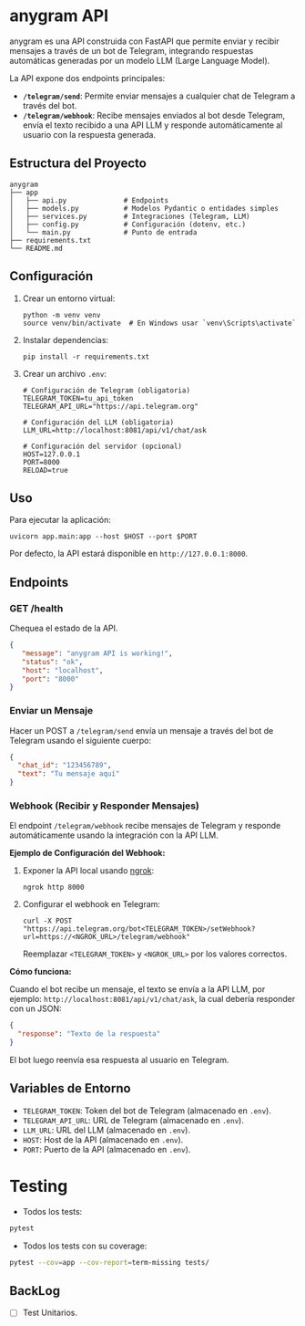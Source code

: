 # anygram API

anygram es una API construida con FastAPI que permite enviar y recibir mensajes a través de un bot de Telegram, integrando respuestas automáticas generadas por un modelo LLM (Large Language Model).

La API expone dos endpoints principales:

- **`/telegram/send`**: Permite enviar mensajes a cualquier chat de Telegram a través del bot.
- **`/telegram/webhook`**: Recibe mensajes enviados al bot desde Telegram, envía el texto recibido a una API LLM y responde automáticamente al usuario con la respuesta generada.

## Estructura del Proyecto

```
anygram
├── app
│   ├── api.py              # Endpoints 
│   ├── models.py           # Modelos Pydantic o entidades simples
│   ├── services.py         # Integraciones (Telegram, LLM)
│   ├── config.py           # Configuración (dotenv, etc.)
│   └── main.py             # Punto de entrada
├── requirements.txt
└── README.md
```

## Configuración

1. Crear un entorno virtual:
   ```
   python -m venv venv
   source venv/bin/activate  # En Windows usar `venv\Scripts\activate`
   ```

2. Instalar dependencias:
   ```
   pip install -r requirements.txt
   ```

3. Crear un archivo `.env`:
   ```
   # Configuración de Telegram (obligatoria)
   TELEGRAM_TOKEN=tu_api_token
   TELEGRAM_API_URL="https://api.telegram.org"

   # Configuración del LLM (obligatoria)   
   LLM_URL=http://localhost:8081/api/v1/chat/ask

   # Configuración del servidor (opcional)
   HOST=127.0.0.1
   PORT=8000
   RELOAD=true
   ```

## Uso

Para ejecutar la aplicación:
```
uvicorn app.main:app --host $HOST --port $PORT
```

Por defecto, la API estará disponible en `http://127.0.0.1:8000`.

## Endpoints

### GET /health

Chequea el estado de la API.

```json
{
   "message": "anygram API is working!",
   "status": "ok",
   "host": "localhost",
   "port": "8000"
}
```

### Enviar un Mensaje

Hacer un POST a `/telegram/send` envía un mensaje a través del bot de Telegram usando el siguiente cuerpo:

```json
{
  "chat_id": "123456789",
  "text": "Tu mensaje aquí"
}
```

### Webhook (Recibir y Responder Mensajes)

El endpoint `/telegram/webhook` recibe mensajes de Telegram y responde automáticamente usando la integración con la API LLM.

**Ejemplo de Configuración del Webhook:**

1. Exponer la API local usando [ngrok](https://ngrok.com/):
   ```
   ngrok http 8000
   ```

2. Configurar el webhook en Telegram:
   ```
   curl -X POST "https://api.telegram.org/bot<TELEGRAM_TOKEN>/setWebhook?url=https://<NGROK_URL>/telegram/webhook"
   ```
   Reemplazar `<TELEGRAM_TOKEN>` y `<NGROK_URL>` por los valores correctos.

**Cómo funciona:**  

Cuando el bot recibe un mensaje, el texto se envía a la API LLM, por ejemplo: `http://localhost:8081/api/v1/chat/ask`, la cual debería responder con un JSON:

```json
{
  "response": "Texto de la respuesta"
}
```
El bot luego reenvía esa respuesta al usuario en Telegram.

## Variables de Entorno

- `TELEGRAM_TOKEN`: Token del bot de Telegram (almacenado en `.env`).
- `TELEGRAM_API_URL`: URL de Telegram (almacenado en `.env`).
- `LLM_URL`: URL del LLM (almacenado en `.env`).
- `HOST`: Host de la API (almacenado en `.env`).
- `PORT`: Puerto de la API (almacenado en `.env`).

# Testing

- Todos los tests:

```bash
pytest
```

- Todos los tests con su coverage:

```bash
pytest --cov=app --cov-report=term-missing tests/
```

## BackLog

- [ ] Test Unitarios.
